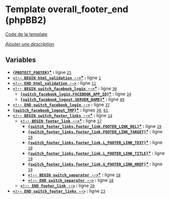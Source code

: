 # Template overall_footer_end (phpBB2)

[Code de la template](../../src/subsilver/overall_footer_end.tpl)

[*Ajouter une description*](https://fa-tvars.appspot.com/tpl/subsilver/overall_footer_end)

## Variables

* __[`{PROTECT_FOOTER}`](https://github.com/Etana/template.list/blob/master/var/PROTECT_FOOTER.md#readme)<a href="https://fa-tvars.appspot.com/var/PROTECT_FOOTER">*</a> :__ ligne [`25`](../../src/subsilver/overall_footer_end.tpl#L25)
* __[`<!-- BEGIN html_validation -->`](https://github.com/Etana/template.list/blob/master/var/html_validation.md#readme)<a href="https://fa-tvars.appspot.com/var/html_validation">*</a> :__ ligne [`1`](../../src/subsilver/overall_footer_end.tpl#L1)
* __[`<!-- END html_validation -->`](https://github.com/Etana/template.list/blob/master/var/html_validation.md#readme) :__ ligne [`11`](../../src/subsilver/overall_footer_end.tpl#L11)
* __[`<!-- BEGIN switch_facebook_login -->`](https://github.com/Etana/template.list/blob/master/var/switch_facebook_login.md#readme)<a href="https://fa-tvars.appspot.com/var/switch_facebook_login">*</a> :__ ligne [`30`](../../src/subsilver/overall_footer_end.tpl#L30)
    * __[`{switch_facebook_login.FACEBOOK_APP_ID}`](https://github.com/Etana/template.list/blob/master/var/switch_facebook_login.FACEBOOK_APP_ID.md#readme)<a href="https://fa-tvars.appspot.com/var/switch_facebook_login.FACEBOOK_APP_ID">*</a> :__ ligne [`34`](../../src/subsilver/overall_footer_end.tpl#L34)
    * __[`{switch_facebook_logout.SERVER_NAME}`](https://github.com/Etana/template.list/blob/master/var/switch_facebook_logout.SERVER_NAME.md#readme)<a href="https://fa-tvars.appspot.com/var/switch_facebook_logout.SERVER_NAME">*</a> :__ ligne [`49`](../../src/subsilver/overall_footer_end.tpl#L49)
* __[`<!-- END switch_facebook_login -->`](https://github.com/Etana/template.list/blob/master/var/switch_facebook_login.md#readme) :__ ligne [`37`](../../src/subsilver/overall_footer_end.tpl#L37)
* __[`{switch_facebook_logout_TMP}`](https://github.com/Etana/template.list/blob/master/var/switch_facebook_logout_TMP.md#readme)<a href="https://fa-tvars.appspot.com/var/switch_facebook_logout_TMP">*</a> :__ lignes [`39`](../../src/subsilver/overall_footer_end.tpl#L39), [`61`](../../src/subsilver/overall_footer_end.tpl#L61)
* __[`<!-- BEGIN switch_footer_links -->`](https://github.com/Etana/template.list/blob/master/var/switch_footer_links.md#readme)<a href="https://fa-tvars.appspot.com/var/switch_footer_links">*</a> :__ ligne [`14`](../../src/subsilver/overall_footer_end.tpl#L14)
    * __[`<!-- BEGIN footer_link -->`](https://github.com/Etana/template.list/blob/master/var/switch_footer_links.footer_link.md#readme)<a href="https://fa-tvars.appspot.com/var/switch_footer_links.footer_link">*</a> :__ ligne [`17`](../../src/subsilver/overall_footer_end.tpl#L17)
        * __[`{switch_footer_links.footer_link.FOOTER_LINK_REL}`](https://github.com/Etana/template.list/blob/master/var/switch_footer_links.footer_link.FOOTER_LINK_REL.md#readme)<a href="https://fa-tvars.appspot.com/var/switch_footer_links.footer_link.FOOTER_LINK_REL">*</a> :__ ligne [`19`](../../src/subsilver/overall_footer_end.tpl#L19)
        * __[`{switch_footer_links.footer_link.FOOTER_LINK_TARGET}`](https://github.com/Etana/template.list/blob/master/var/switch_footer_links.footer_link.FOOTER_LINK_TARGET.md#readme)<a href="https://fa-tvars.appspot.com/var/switch_footer_links.footer_link.FOOTER_LINK_TARGET">*</a> :__ ligne [`19`](../../src/subsilver/overall_footer_end.tpl#L19)
        * __[`{switch_footer_links.footer_link.L_FOOTER_LINK_TEXT}`](https://github.com/Etana/template.list/blob/master/var/switch_footer_links.footer_link.L_FOOTER_LINK_TEXT.md#readme)<a href="https://fa-tvars.appspot.com/var/switch_footer_links.footer_link.L_FOOTER_LINK_TEXT">*</a> :__ ligne [`19`](../../src/subsilver/overall_footer_end.tpl#L19)
        * __[`{switch_footer_links.footer_link.L_FOOTER_LINK_TITLE}`](https://github.com/Etana/template.list/blob/master/var/switch_footer_links.footer_link.L_FOOTER_LINK_TITLE.md#readme)<a href="https://fa-tvars.appspot.com/var/switch_footer_links.footer_link.L_FOOTER_LINK_TITLE">*</a> :__ ligne [`19`](../../src/subsilver/overall_footer_end.tpl#L19)
        * __[`{switch_footer_links.footer_link.U_FOOTER_LINK_HREF}`](https://github.com/Etana/template.list/blob/master/var/switch_footer_links.footer_link.U_FOOTER_LINK_HREF.md#readme)<a href="https://fa-tvars.appspot.com/var/switch_footer_links.footer_link.U_FOOTER_LINK_HREF">*</a> :__ ligne [`19`](../../src/subsilver/overall_footer_end.tpl#L19)
        * __[`<!-- BEGIN switch_separator -->`](https://github.com/Etana/template.list/blob/master/var/switch_footer_links.footer_link.switch_separator.md#readme)<a href="https://fa-tvars.appspot.com/var/switch_footer_links.footer_link.switch_separator">*</a> :__ ligne [`18`](../../src/subsilver/overall_footer_end.tpl#L18)
        * __[`<!-- END switch_separator -->`](https://github.com/Etana/template.list/blob/master/var/switch_footer_links.footer_link.switch_separator.md#readme) :__ ligne [`18`](../../src/subsilver/overall_footer_end.tpl#L18)
    * __[`<!-- END footer_link -->`](https://github.com/Etana/template.list/blob/master/var/switch_footer_links.footer_link.md#readme) :__ ligne [`20`](../../src/subsilver/overall_footer_end.tpl#L20)
* __[`<!-- END switch_footer_links -->`](https://github.com/Etana/template.list/blob/master/var/switch_footer_links.md#readme) :__ ligne [`23`](../../src/subsilver/overall_footer_end.tpl#L23)
